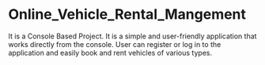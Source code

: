 # Online_Vehicle_Rental_Mangement
It is a Console Based Project.
It is a simple and user-friendly application that works directly from the console. User can register or log in to the application and easily book and rent vehicles of various types.
